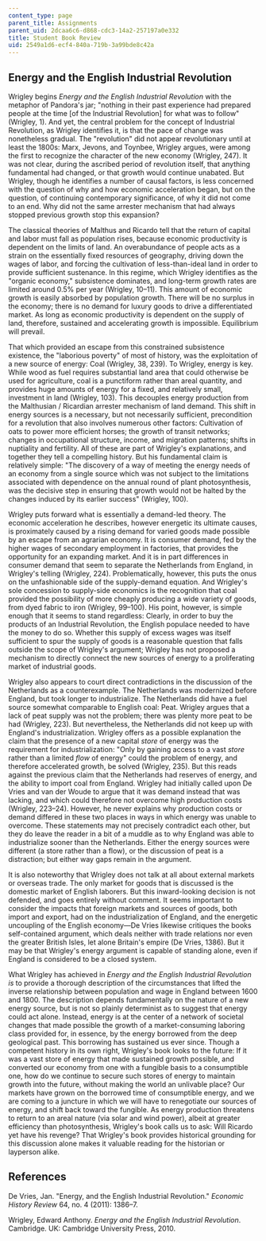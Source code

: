 ```yaml
---
content_type: page
parent_title: Assignments
parent_uid: 2dcaa6c6-d868-cdc3-14a2-257197a0e332
title: Student Book Review
uid: 2549a1d6-ecf4-840a-719b-3a99bde8c42a
---
```


Energy and the English Industrial Revolution
--------------------------------------------

Wrigley begins _Energy and the English Industrial Revolution_ with the metaphor of Pandora's jar; "nothing in their past experience had prepared people at the time \[of the Industrial Revolution\] for what was to follow" (Wrigley, 1). And yet, the central problem for the concept of Industrial Revolution, as Wrigley identifies it, is that the pace of change was nonetheless gradual. The "revolution" did not appear revolutionary until at least the 1800s: Marx, Jevons, and Toynbee, Wrigley argues, were among the first to recognize the character of the new economy (Wrigley, 247). It was not clear, during the ascribed period of revolution itself, that anything fundamental had changed, or that growth would continue unabated. But Wrigley, though he identifies a number of causal factors, is less concerned with the question of why and how economic acceleration began, but on the question, of continuing contemporary significance, of why it did not come to an end. Why did not the same arrester mechanism that had always stopped previous growth stop this expansion?

The classical theories of Malthus and Ricardo tell that the return of capital and labor must fall as population rises, because economic productivity is dependent on the limits of land. An overabundance of people acts as a strain on the essentially fixed resources of geography, driving down the wages of labor, and forcing the cultivation of less-than-ideal land in order to provide sufficient sustenance. In this regime, which Wrigley identifies as the "organic economy," subsistence dominates, and long-term growth rates are limited around 0.5% per year (Wrigley, 10–11). This amount of economic growth is easily absorbed by population growth. There will be no surplus in the economy; there is no demand for luxury goods to drive a differentiated market. As long as economic productivity is dependent on the supply of land, therefore, sustained and accelerating growth is impossible. Equilibrium will prevail.

That which provided an escape from this constrained subsistence existence, the "laborious poverty" of most of history, was the exploitation of a new source of energy: Coal (Wrigley, 38, 239). To Wrigley, energy is key. While wood as fuel requires substantial land area that could otherwise be used for agriculture, coal is a punctiform rather than areal quantity, and provides huge amounts of energy for a fixed, and relatively small, investment in land (Wrigley, 103). This decouples energy production from the Malthusian / Ricardian arrester mechanism of land demand. This shift in energy sources is a necessary, but not necessarily sufficient, precondition for a revolution that also involves numerous other factors: Cultivation of oats to power more efficient horses; the growth of transit networks; changes in occupational structure, income, and migration patterns; shifts in nuptiality and fertility. All of these are part of Wrigley's explanations, and together they tell a compelling history. But his fundamental claim is relatively simple: "The discovery of a way of meeting the energy needs of an economy from a single source which was not subject to the limitations associated with dependence on the annual round of plant photosynthesis, was the decisive step in ensuring that growth would not be halted by the changes induced by its earlier success" (Wrigley, 100).

Wrigley puts forward what is essentially a demand-led theory. The economic acceleration he describes, however energetic its ultimate causes, is proximately caused by a rising demand for varied goods made possible by an escape from an agrarian economy. It is consumer demand, fed by the higher wages of secondary employment in factories, that provides the opportunity for an expanding market. And it is in part differences in consumer demand that seem to separate the Netherlands from England, in Wrigley's telling (Wrigley, 224). Problematically, however, this puts the onus on the unfashionable side of the supply-demand equation. And Wrigley's sole concession to supply-side economics is the recognition that coal provided the possibility of more cheaply producing a wide variety of goods, from dyed fabric to iron (Wrigley, 99–100). His point, however, is simple enough that it seems to stand regardless: Clearly, in order to buy the products of an Industrial Revolution, the English populace needed to have the money to do so. Whether this supply of excess wages was itself sufficient to spur the supply of goods is a reasonable question that falls outside the scope of Wrigley's argument; Wrigley has not proposed a mechanism to directly connect the new sources of energy to a proliferating market of industrial goods.

Wrigley also appears to court direct contradictions in the discussion of the Netherlands as a counterexample. The Netherlands was modernized before England, but took longer to industrialize. The Netherlands did have a fuel source somewhat comparable to English coal: Peat. Wrigley argues that a lack of peat supply was not the problem; there was plenty more peat to be had (Wrigley, 223). But nevertheless, the Netherlands did not keep up with England's industrialization. Wrigley offers as a possible explanation the claim that the presence of a new capital _store_ of energy was the requirement for industrialization: "Only by gaining access to a vast _store_ rather than a limited _flow_ of energy" could the problem of energy, and therefore accelerated growth, be solved (Wrigley, 235). But this reads against the previous claim that the Netherlands had reserves of energy, and the ability to import coal from England. Wrigley had initially called upon De Vries and van der Woude to argue that it was demand instead that was lacking, and which could therefore not overcome high production costs (Wrigley, 223–24). However, he never explains why production costs or demand differed in these two places in ways in which energy was unable to overcome. These statements may not precisely contradict each other, but they do leave the reader in a bit of a muddle as to why England was able to industrialize sooner than the Netherlands. Either the energy sources were different (a store rather than a flow), or the discussion of peat is a distraction; but either way gaps remain in the argument.

It is also noteworthy that Wrigley does not talk at all about external markets or overseas trade. The only market for goods that is discussed is the domestic market of English laborers. But this inward-looking decision is not defended, and goes entirely without comment. It seems important to consider the impacts that foreign markets and sources of goods, both import and export, had on the industrialization of England, and the energetic uncoupling of the English economy—De Vries likewise critiques the books self-contained argument, which deals neither with trade relations nor even the greater British Isles, let alone Britain's empire (De Vries, 1386). But it may be that Wrigley's energy argument is capable of standing alone, even if England is considered to be a closed system.

What Wrigley has achieved in _Energy and the English Industrial Revolution is_ to provide a thorough description of the circumstances that lifted the inverse relationship between population and wage in England between 1600 and 1800. The description depends fundamentally on the nature of a new energy source, but is not so plainly determinist as to suggest that energy could act alone. Instead, energy is at the center of a network of societal changes that made possible the growth of a market-consuming laboring class provided for, in essence, by the energy borrowed from the deep geological past. This borrowing has sustained us ever since. Though a competent history in its own right, Wrigley's book looks to the future: If it was a vast store of energy that made sustained growth possible, and converted our economy from one with a fungible basis to a consumptible one, how do we continue to secure such stores of energy to maintain growth into the future, without making the world an unlivable place? Our markets have grown on the borrowed time of consumptible energy, and we are coming to a juncture in which we will have to renegotiate our sources of energy, and shift back toward the fungible. As energy production threatens to return to an areal nature (via solar and wind power), albeit at greater efficiency than photosynthesis, Wrigley's book calls us to ask: Will Ricardo yet have his revenge? That Wrigley's book provides historical grounding for this discussion alone makes it valuable reading for the historian or layperson alike.

References
----------

De Vries, Jan. "Energy, and the English Industrial Revolution." _Economic History Review_ 64, no. 4 (2011): 1386–7.

Wrigley, Edward Anthony. _Energy and the English Industrial Revolution_. Cambridge. UK: Cambridge University Press, 2010.